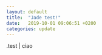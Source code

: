 ```yaml
---
layout: default
title:  "Jade test!"
date:   2019-10-01 09:06:51 +0200
categories: update
---
```


.test
  | ciao
